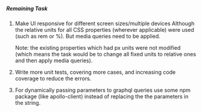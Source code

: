 ##### Remaining Task

1) 	Make UI responsive for different screen sizes/multiple devices
	Although the relative units for all CSS properties (wherever applicable) were used (such as rem or %). But media queries need to be applied.
	
	Note: the existing properties which had px units were not modified (which means the task would be to change all fixed units to relative ones and then apply media queries).
	
2)	Write more unit tests, covering more cases, and increasing code coverage to reduce the errors.

3)	For dynamically passing parameters to graphql queries use some npm package (like apollo-client) instead of replacing the the parameters in the
	string.